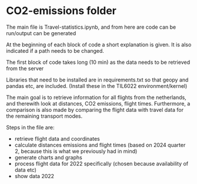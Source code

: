 # CO2-emissions folder
The main file is Travel-statistics.ipynb, and from here are code can be run/output can be generated

At the beginning of each block of code a short explanation is given. It is also indicated if a path needs to be changed.

The first block of code takes long (10 min) as the data needs to be retrieved from the server

Libraries that need to be installed are in requirements.txt so that geopy and pandas etc, are included. (Install these in the TIL6022 environment/kernel)

The main goal is to retrieve information for all flights from the netherlands, and therewith look at distances, CO2 emissions, flight times. Furthermore, a comparison is also made by comparing the flight data with travel data for the remaining transport modes.

Steps in the file are:
- retrieve flight data and coordinates
- calculate distances emissions and flight times (based on 2024 quarter 2, because this is what we previously had in mind)
- generate charts and graphs
- process flight data for 2022 specifically (chosen because availability of data etc)
- show data 2022

